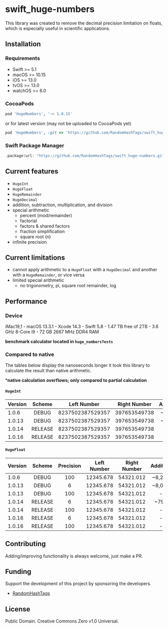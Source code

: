 # swift_huge-numbers

This library was created to remove the decimal precision limitation on floats, which is especially useful in scientific applications.

## Installation
### Requirements
- Swift >= 5.1
- macOS >= 10.15
- iOS >= 13.0
- tvOS >= 13.0
- watchOS >= 6.0
### CocoaPods
```ruby
pod 'HugeNumbers', '~> 1.0.15'
```
or for latest version (may not be uploaded to CocoaPods yet)
```ruby
pod 'HugeNumbers', :git => 'https://github.com/RandomHashTags/swift_huge-numbers.git'
```
### Swift Package Manager
```swift
.package(url: "https://github.com/RandomHashTags/swift_huge-numbers.git", from: "1.1.0")
```

## Current features
- `HugeInt`
- `HugeFloat`
- `HugeRemainder`
- `HugeDecimal`
- addition, subtraction, multiplication, and division
- special arithmetic
  - percent (mod/remainder)
  - factorial
  - factors & shared factors
  - fraction simplification
  - square root (n)
- infinite precision

## Current limitations
- cannot apply arithmetic to a `HugeFloat` with a `HugeDecimal` and another with a `HugeRemainder`, or vice versa
- limited special arithmetic
  - no trigonometry, pi, square root remainder, log
  
## Performance
### Device
iMac19,1 - macOS 13.3.1 - Xcode 14.3 - Swift 5.8 - 1.47 TB free of 2TB - 3.6 GHz 8-Core i9 - 72 GB 2667 MHz DDR4 RAM

**benchmark calculator located in `huge_numbersTests`**
### Compared to native
The tables below display the nanoseconds longer it took this library to calculate the result than native arithmetic.

\***native calculation overflows; only compared to partial calculation**
#### `HugeInt`
|Version      |Scheme           |Left Number      |Right Number     |Addition         |Subtraction      |Multiplication   |Division         |
|:------------|:---------------:|:---------------:|:---------------:|:---------------:|:---------------:|:---------------:|:---------------:|
|1.0.6        |DEBUG            |8237502387529357 |397653549738     |~2,800           |~2,400           |~43,000\*        |~225,000         |
|1.0.13       |DEBUG            |8237502387529357 |397653549738     |~2,450           |~2,350           |~38,100\*        |~208,700         |
|1.0.14       |RELEASE          |8237502387529357 |397653549738     |~170             |~200             |~3,950\*         |~15,400          |
|1.0.16       |RELEASE          |8237502387529357 |397653549738     |-                |-                |-                |~4,450           |
#### `HugeFloat`
|Version      |Scheme           |Precision        |Left Number      |Right Number     |Addition         |Subtraction      |Multiplication   |Division         |
|:------------|:---------------:|:---------------:|:---------------:|:---------------:|:---------------:|:---------------:|:---------------:|:---------------:|
|1.0.6        |DEBUG            |100              |12345.678        |54321.012        |~8,200           |~8,300           |~24,000          |~13,000,000      |
|1.0.13       |DEBUG            |6                |12345.678        |54321.012        |~8,000           |~8,300           |~22,000          |~410,000         |
|1.0.13       |DEBUG            |100              |12345.678        |54321.012        |-                |-                |-                |~9,306,000       |
|1.0.14       |RELEASE          |6                |12345.678        |54321.012        |~790             |~1,080           |~3,300           |~39,500          |
|1.0.14       |RELEASE          |100              |12345.678        |54321.012        |-                |-                |-                |~660,000         |
|1.0.16       |RELEASE          |6                |12345.678        |54321.012        |-                |-                |-                |~33,400          |
|1.0.16       |RELEASE          |100              |12345.678        |54321.012        |-                |-                |-                |~533,000         |

## Contributing
Adding/improving functionality is always welcome, just make a PR.

## Funding
Support the development of this project by sponsoring the developers.
- [RandomHashTags](https://github.com/sponsors/RandomHashTags)

## License
Public Domain. Creative Commons Zero v1.0 Universal.
